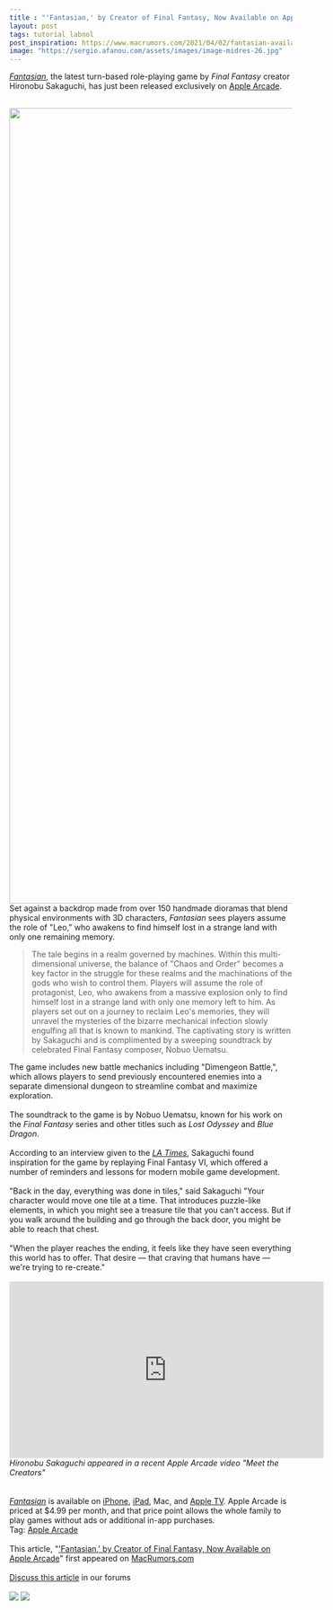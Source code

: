```yaml
---
title : "'Fantasian,' by Creator of Final Fantasy, Now Available on Apple Arcade"
layout: post
tags: tutorial labnol
post_inspiration: https://www.macrumors.com/2021/04/02/fantasian-available-apple-arcade/
image: "https://sergio.afanou.com/assets/images/image-midres-26.jpg"
---
```


<em><a href="https://apps.apple.com/app/fantasian/id1517339045">Fantasian</a></em>, the latest turn-based role-playing game by <em>Final Fantasy</em> creator Hironobu Sakaguchi, has just been released exclusively on <a href="https://www.macrumors.com/guide/apple-arcade/">Apple Arcade</a>. 
<br/>

<br/>
<img src="https://images.macrumors.com/article-new/2021/04/fantasian-apple-arcade.jpg" alt="" width="2258" height="1418" class="aligncenter size-full wp-image-792028" />
<br/>
Set against a backdrop made from over 150 handmade dioramas that blend physical environments with 3D characters, <em>Fantasian</em> sees players assume the role of "Leo," who awakens to find himself lost in a strange land with only one remaining memory.
<br/>
<blockquote>The tale begins in a realm governed by machines. Within this multi-dimensional universe, the balance of "Chaos and Order" becomes a key factor in the struggle for these realms and the machinations of the gods who wish to control them. Players will assume the role of protagonist, Leo, who awakens from a massive explosion only to find himself lost in a strange land with only one memory left to him. As players set out on a journey to reclaim Leo's memories, they will unravel the mysteries of the bizarre mechanical infection slowly engulfing all that is known to mankind. The captivating story is written by Sakaguchi and is complimented by a sweeping soundtrack by celebrated Final Fantasy composer, Nobuo Uematsu.</blockquote>The game includes new battle mechanics including "Dimengeon Battle,", which allows players to send previously encountered enemies into a separate dimensional dungeon to streamline combat and maximize exploration. 
<br/>

<br/>
The soundtrack to the game is by Nobuo Uematsu, known for his work on the <em>Final Fantasy</em> series and other titles such as <em>Lost Odyssey</em> and <em>Blue Dragon</em>.
<br/>

<br/>
According to an interview given to the <em><a href="https://www.latimes.com/entertainment-arts/story/2021-03-02/final-fantasy-creator-hironobu-sakaguchi-next-game-fantasian">LA Times</a></em>, Sakaguchi found inspiration for the game by replaying Final Fantasy VI, which offered a number of reminders and lessons for modern mobile game development.
<br/>

<br/>
"Back in the day, everything was done in tiles," said Sakaguchi "Your character would move one tile at a time. That introduces puzzle-like elements, in which you might see a treasure tile that you can't access. But if you walk around the building and go through the back door, you might be able to reach that chest.
<br/>

<br/>
"When the player reaches the ending, it feels like they have seen everything this world has to offer. That desire — that craving that humans have — we're trying to re-create."
<br/>

<br/>
<div class="center-wrap"><iframe width="560" height="315" src="https://www.youtube.com/embed/67umVefSXnY" title="YouTube video player" frameborder="0" allow="accelerometer; autoplay; clipboard-write; encrypted-media; gyroscope; picture-in-picture" allowfullscreen></iframe>
<br/>
<em>Hironobu Sakaguchi appeared in a recent &zwnj;Apple Arcade&zwnj; video "Meet the Creators"</em></div>
<br/>

<br/>
<em><a href="https://apps.apple.com/app/fantasian/id1517339045">Fantasian</a></em> is available on <a href="https://www.macrumors.com/guide/iphone/">iPhone</a>, <a href="https://www.macrumors.com/roundup/ipad/">iPad</a>, Mac, and <a href="https://www.macrumors.com/roundup/apple-tv/">Apple TV</a>. ‌&zwnj;Apple Arcade&zwnj;‌‌‌‌ is priced at &#36;4.99 per month, and that price point allows the whole family to play games without ads or additional in-app purchases.<div class="linkback">Tag: <a href="https://www.macrumors.com/guide/apple-arcade/">Apple Arcade</a></div><br/>This article, &quot;<a href="https://www.macrumors.com/2021/04/02/fantasian-available-apple-arcade/">&#039;Fantasian,&#039; by Creator of Final Fantasy, Now Available on Apple Arcade</a>&quot; first appeared on <a href="https://www.macrumors.com">MacRumors.com</a><br/><br/><a href="https://forums.macrumors.com/threads/fantasian-by-creator-of-final-fantasy-now-available-on-apple-arcade.2290383/">Discuss this article</a> in our forums<br/><br/><div class="feedflare">
<a href="http://feeds.macrumors.com/~ff/MacRumors-All?a=RSYGQx4HL8Y:kDNeYzsrXko:6W8y8wAjSf4"><img src="http://feeds.feedburner.com/~ff/MacRumors-All?d=6W8y8wAjSf4" border="0"></img></a> <a href="http://feeds.macrumors.com/~ff/MacRumors-All?a=RSYGQx4HL8Y:kDNeYzsrXko:qj6IDK7rITs"><img src="http://feeds.feedburner.com/~ff/MacRumors-All?d=qj6IDK7rITs" border="0"></img></a>
</div><img src="http://feeds.feedburner.com/~r/MacRumors-All/~4/RSYGQx4HL8Y" height="1" width="1" alt=""/>